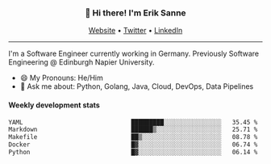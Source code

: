 <h3 align="center">👋 Hi there! I'm Erik Sanne</h3>
<p align="center">
  <a href="https://eriksanne.com">Website</a> •
  <a href="https://twitter.com/ErikKonradSanne">Twitter</a> •
  <a href="https://www.linkedin.com/in/eriksanne/">LinkedIn</a>
</p>

---
I'm a Software Engineer currently working in Germany. Previously Software Engineering @ Edinburgh Napier University.

- 😄 My Pronouns: He/Him
- 💬 Ask me about: Python, Golang, Java, Cloud, DevOps, Data Pipelines

<h4>Weekly development stats</h4>
<!--START_SECTION:waka-->

```txt
YAML                              █████████░░░░░░░░░░░░░░░░   35.45 %
Markdown                          ██████▒░░░░░░░░░░░░░░░░░░   25.71 %
Makefile                          ██▒░░░░░░░░░░░░░░░░░░░░░░   08.78 %
Docker                            █▓░░░░░░░░░░░░░░░░░░░░░░░   06.74 %
Python                            █▓░░░░░░░░░░░░░░░░░░░░░░░   06.14 %
```

<!--END_SECTION:waka-->
